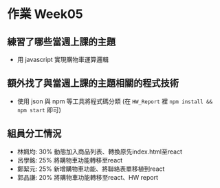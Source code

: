 # 作業 Week05
## 練習了哪些當週上課的主題
- 用 javascript 實現購物車運算邏輯
## 額外找了與當週上課的主題相關的程式技術
- 使用 json 與 npm 等工具將程式碼分類 (在 `HW_Report` 裡 `npm install && npm start` 即可)
## 組員分工情況

- 林姵均: 30% 動態加入商品列表、轉換原先index.html至react
- 呂學銘: 25% 將購物車功能轉移至react
- 鄭絜元: 25% 新增購物車功能、將聯絡表單移植到react
- 郭品謙: 20% 將購物車功能轉移至react、HW report
